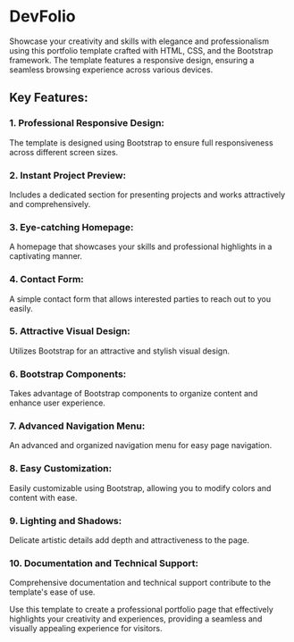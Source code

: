 # DevFolio

Showcase your creativity and skills with elegance and professionalism using this portfolio template crafted with HTML, CSS, and the Bootstrap framework. The template features a responsive design, ensuring a seamless browsing experience across various devices.

## Key Features:
### 1. Professional Responsive Design:
The template is designed using Bootstrap to ensure full responsiveness across different screen sizes.

### 2. Instant Project Preview:
Includes a dedicated section for presenting projects and works attractively and comprehensively.

### 3. Eye-catching Homepage:
A homepage that showcases your skills and professional highlights in a captivating manner.

### 4. Contact Form:
A simple contact form that allows interested parties to reach out to you easily.

### 5. Attractive Visual Design:
Utilizes Bootstrap for an attractive and stylish visual design.

### 6. Bootstrap Components:
Takes advantage of Bootstrap components to organize content and enhance user experience.

### 7. Advanced Navigation Menu:
An advanced and organized navigation menu for easy page navigation.

### 8. Easy Customization:
Easily customizable using Bootstrap, allowing you to modify colors and content with ease.

### 9. Lighting and Shadows:
Delicate artistic details add depth and attractiveness to the page.

### 10. Documentation and Technical Support:
Comprehensive documentation and technical support contribute to the template's ease of use.

Use this template to create a professional portfolio page that effectively highlights your creativity and experiences, providing a seamless and visually appealing experience for visitors.
